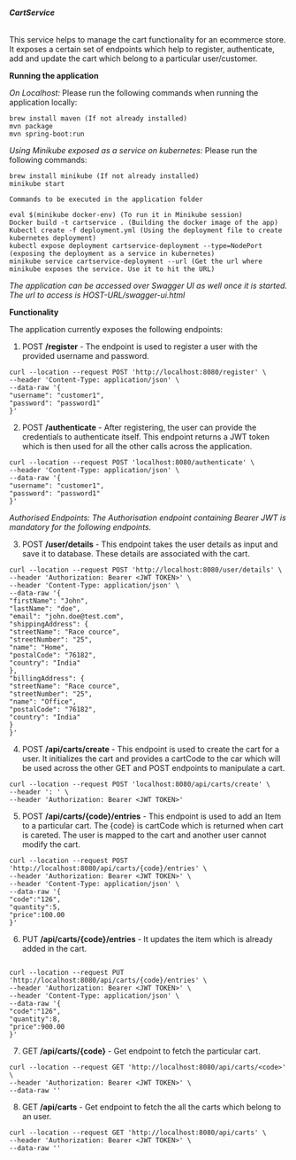###### **CartService**

This service helps to manage the cart functionality for an ecommerce store. It exposes a certain set of endpoints which
help to register, authenticate, add and update the cart which belong to a particular user/customer. 

**Running the application**

_On Localhost:_ Please run the following commands when running the application locally:
```
brew install maven (If not already installed)
mvn package
mvn spring-boot:run

```
_Using Minikube exposed as a service on kubernetes:_ Please run the following commands: 

````
brew install minikube (If not already installed)
minikube start

Commands to be executed in the application folder

eval $(minikube docker-env) (To run it in Minikube session)
Docker build -t cartservice . (Building the docker image of the app)
Kubectl create -f deployment.yml (Using the deployment file to create kubernetes deployment)
kubectl expose deployment cartservice-deployment --type=NodePort (exposing the deployment as a service in kubernetes)
minikube service cartservice-deployment --url (Get the url where minikube exposes the service. Use it to hit the URL)

````
*The application can be accessed over Swagger UI as well once it is started. 
The url to access is HOST-URL/swagger-ui.html*



**Functionality**

The application currently exposes the following endpoints:
1. POST **/register** - The endpoint is used to register a user with the provided username and password.
```
curl --location --request POST 'http://localhost:8080/register' \
--header 'Content-Type: application/json' \
--data-raw '{
"username": "customer1",
"password": "password1"
}'
```

2. POST **/authenticate** - After registering, the user can provide the credentials to authenticate itself. This endpoint 
returns a JWT token which is then used for all the other calls across the application.

```
curl --location --request POST 'localhost:8080/authenticate' \
--header 'Content-Type: application/json' \
--data-raw '{
"username": "customer1",
"password": "password1"
}'
```

*Authorised Endpoints: The Authorisation endpoint containing Bearer JWT is mandatory for the following endpoints.*

3. POST **/user/details** - This endpoint takes the user details as input and save it to database. These details are 
associated with the cart.
```
curl --location --request POST 'http://localhost:8080/user/details' \
--header 'Authorization: Bearer <JWT TOKEN>' \
--header 'Content-Type: application/json' \
--data-raw '{
"firstName": "John",
"lastName": "doe",
"email": "john.doe@test.com",
"shippingAddress": {
"streetName": "Race cource",
"streetNumber": "25",
"name": "Home",
"postalCode": "76182",
"country": "India"
},
"billingAddress": {
"streetName": "Race cource",
"streetNumber": "25",
"name": "Office",
"postalCode": "76182",
"country": "India"
}
}'
```

4. POST **/api/carts/create** - This endpoint is used to create the cart for a user. It initializes the cart and
provides a cartCode to the car which will be used across the other GET and POST endpoints to manipulate a cart.
```
curl --location --request POST 'localhost:8080/api/carts/create' \
--header ': ' \
--header 'Authorization: Bearer <JWT TOKEN>'
```

5. POST **/api/carts/{code}/entries** - This endpoint is used to add an Item to a particular cart. The {code} is 
cartCode which is returned when cart is careted. The user is mapped to the cart and another user cannot modify the cart.

```
curl --location --request POST 'http://localhost:8080/api/carts/{code}/entries' \
--header 'Authorization: Bearer <JWT TOKEN>' \
--header 'Content-Type: application/json' \
--data-raw '{
"code":"126",
"quantity":5,
"price":100.00
}'

```

6. PUT **/api/carts/{code}/entries** - It updates the item which is already added in the cart. 

```

curl --location --request PUT 'http://localhost:8080/api/carts/{code}/entries' \
--header 'Authorization: Bearer <JWT TOKEN>' \
--header 'Content-Type: application/json' \
--data-raw '{
"code":"126",
"quantity":8,
"price":900.00
}'
```

7. GET **/api/carts/{code}** - Get endpoint to fetch the particular cart. 

```
curl --location --request GET 'http://localhost:8080/api/carts/<code>' \
--header 'Authorization: Bearer <JWT TOKEN>' \
--data-raw ''

```

8. GET **/api/carts** - Get endpoint to fetch the all the carts which belong to an user.

```
curl --location --request GET 'http://localhost:8080/api/carts' \
--header 'Authorization: Bearer <JWT TOKEN>' \
--data-raw ''

```